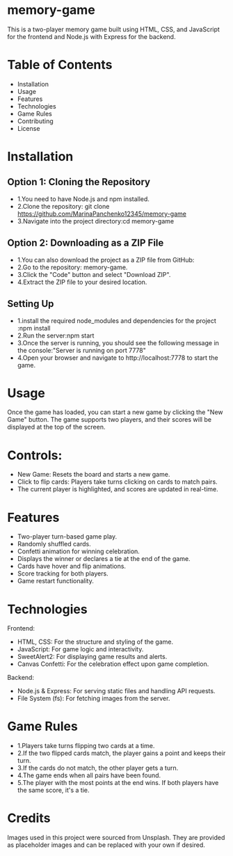 # memory-game
 
This is a two-player memory game built using HTML, CSS, and JavaScript for the frontend and Node.js with Express for the backend.

# Table of Contents
* Installation
* Usage
* Features
* Technologies
* Game Rules
* Contributing
* License

# Installation
## Option 1: Cloning the Repository
* 1.You need to have Node.js and npm installed.
* 2.Clone the repository: git clone https://github.com/MarinaPanchenko12345/memory-game
* 3.Navigate into the project directory:cd memory-game

## Option 2: Downloading as a ZIP File
* 1.You can also download the project as a ZIP file from GitHub:
* 2.Go to the repository: memory-game.
* 3.Click the "Code" button and select "Download ZIP".
* 4.Extract the ZIP file to your desired location.

## Setting Up
* 1.install the required node_modules and dependencies for the project :npm install
* 2.Run the server:npm start
* 3.Once the server is running, you should see the following message in the console:"Server is running on port 7778"
* 4.Open your browser and navigate to http://localhost:7778 to start the game.

# Usage
Once the game has loaded, you can start a new game by clicking the "New Game" button. The game supports two players, and their scores will be displayed at the top of the screen.

# Controls:
* New Game: Resets the board and starts a new game.
* Click to flip cards: Players take turns clicking on cards to match pairs.
* The current player is highlighted, and scores are updated in real-time.

# Features
* Two-player turn-based game play.
* Randomly shuffled cards.
* Confetti animation for winning celebration.
* Displays the winner or declares a tie at the end of the game.
* Cards have hover and flip animations.
* Score tracking for both players.
* Game restart functionality.

# Technologies
Frontend:
* HTML, CSS: For the structure and styling of the game.
* JavaScript: For game logic and interactivity.
* SweetAlert2: For displaying game results and alerts.
* Canvas Confetti: For the celebration effect upon game completion.

Backend:
* Node.js & Express: For serving static files and handling API requests.
* File System (fs): For fetching images from the server.

# Game Rules
* 1.Players take turns flipping two cards at a time.
* 2.If the two flipped cards match, the player gains a point and keeps their turn.
* 3.If the cards do not match, the other player gets a turn.
* 4.The game ends when all pairs have been found.
* 5.The player with the most points at the end wins. If both players have the same score, it's a tie.

# Credits
Images used in this project were sourced from Unsplash. They are provided as placeholder images and can be replaced with your own if desired.

 
